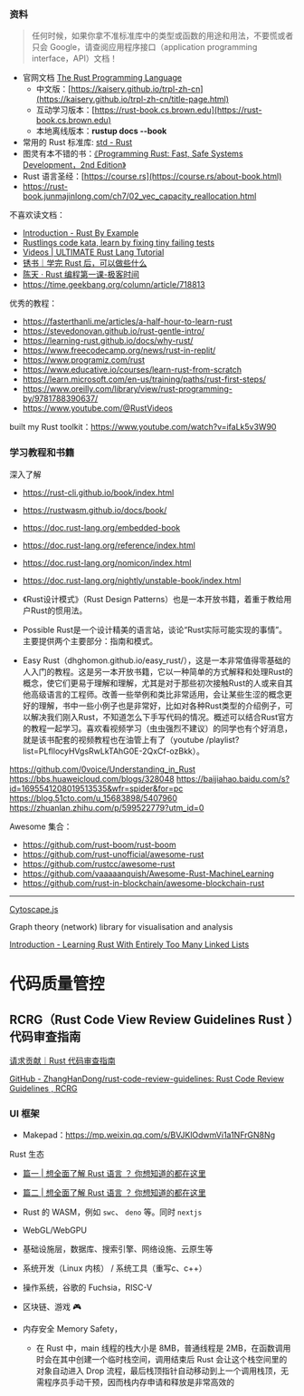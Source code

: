 ### 资料

> 任何时候，如果你拿不准标准库中的类型或函数的用途和用法，不要慌或者只会 Google，请查阅应用程序接口（application programming interface，API）文档！

- 官网文档 [The Rust Programming Language](https://doc.rust-lang.org/stable/book/title-page.html)
    - 中文版：[https://kaisery.github.io/trpl-zh-cn](https://kaisery.github.io/trpl-zh-cn/title-page.html)
    - 互动学习版本：[https://rust-book.cs.brown.edu](https://rust-book.cs.brown.edu)
    - 本地离线版本：**rustup docs --book**
- 常用的 Rust 标准库: [std - Rust](https://doc.rust-lang.org/std/) 
- 图灵有本不错的书：[《Programming Rust: Fast, Safe Systems Development，2nd Edition》](https://www.oreilly.com/library/view/programming-rust-2nd/9781492052586/)
- Rust 语言圣经：[https://course.rs](https://course.rs/about-book.html)
- https://rust-book.junmajinlong.com/ch7/02_vec_capacity_reallocation.html

不喜欢读文档：

- [Introduction - Rust By Example](https://doc.rust-lang.org/rust-by-example/)
- [Rustlings code kata, learn by fixing tiny failing tests](https://github.com/rust-lang/rustlings)
- [Videos | ULTIMATE Rust Lang Tutorial](https://www.youtube.com/watch?v=784JWR4oxOI)
- [锈书｜学完 Rust 后，可以做些什么](https://rusty.course.rs/)
- [陈天 · Rust 编程第一课-极客时间](https://time.geekbang.org/column/intro/100085301)
- https://time.geekbang.org/column/article/718813

优秀的教程：

- https://fasterthanli.me/articles/a-half-hour-to-learn-rust
- https://stevedonovan.github.io/rust-gentle-intro/
- https://learning-rust.github.io/docs/why-rust/
- https://www.freecodecamp.org/news/rust-in-replit/
- https://www.programiz.com/rust
- https://www.educative.io/courses/learn-rust-from-scratch
- https://learn.microsoft.com/en-us/training/paths/rust-first-steps/
- https://www.oreilly.com/library/view/rust-programming-by/9781788390637/
- https://www.youtube.com/@RustVideos

built my Rust toolkit：https://www.youtube.com/watch?v=ifaLk5v3W90

### 学习教程和书籍

深入了解
- https://rust-cli.github.io/book/index.html
- https://rustwasm.github.io/docs/book/
- https://doc.rust-lang.org/embedded-book
- https://doc.rust-lang.org/reference/index.html
- https://doc.rust-lang.org/nomicon/index.html
- https://doc.rust-lang.org/nightly/unstable-book/index.html

- 《Rust设计模式》（Rust Design Patterns）也是一本开放书籍，着重于教给用户Rust的惯用法。
- Possible Rust是一个设计精美的语言站，谈论“Rust实际可能实现的事情”。主要提供两个主要部分：指南和模式。
- Easy Rust（dhghomon.github.io/easy_rust/），这是一本非常值得零基础的人入门的教程。这是另一本开放书籍，它以一种简单的方式解释和处理Rust的概念，使它们更易于理解和理解，尤其是对于那些初次接触Rust的人或来自其他高级语言的工程师。改善一些举例和类比非常适用，会让某些生涩的概念更好的理解，书中一些小例子也是非常好，比如对各种Rust类型的介绍例子，可以解决我们刚入Rust，不知道怎么下手写代码的情况。概述可以结合Rust官方的教程一起学习。喜欢看视频学习（虫虫强烈不建议）的同学也有个好消息，就是该书配套的视频教程也在油管上有了（youtube /playlist?list=PLfllocyHVgsRwLkTAhG0E-2QxCf-ozBkk）。

https://github.com/0voice/Understanding_in_Rust
https://bbs.huaweicloud.com/blogs/328048
https://baijiahao.baidu.com/s?id=1695541208019513535&wfr=spider&for=pc
https://blog.51cto.com/u_15683898/5407960
https://zhuanlan.zhihu.com/p/599522779?utm_id=0

Awesome 集合：
- https://github.com/rust-boom/rust-boom
- https://github.com/rust-unofficial/awesome-rust
- https://github.com/rustcc/awesome-rust
- https://github.com/vaaaaanquish/Awesome-Rust-MachineLearning
- https://github.com/rust-in-blockchain/awesome-blockchain-rust

---

[Cytoscape.js](https://js.cytoscape.org/)

Graph theory (network) library for visualisation and analysis

[Introduction - Learning Rust With Entirely Too Many Linked Lists](https://rust-unofficial.github.io/too-many-lists/index.html)

# 代码质量管控

## RCRG（Rust Code View Review Guidelines Rust ）代码审查指南

[请求贡献｜Rust 代码审查指南](https://mp.weixin.qq.com/s/u0fmDYGbMDLfZaIOwSjPmw)

[GitHub - ZhangHanDong/rust-code-review-guidelines: Rust Code Review Guidelines , RCRG](https://github.com/ZhangHanDong/rust-code-review-guidelines)

### UI 框架

- Makepad：https://mp.weixin.qq.com/s/BVJKlOdwmVi1a1NFrGN8Ng


Rust 生态
- [篇一 | 想全面了解 Rust 语言 ？ 你想知道的都在这里](https://mp.weixin.qq.com/s/F_38SD34nDl7cZYJqZFNww)
- [篇二 | 想全面了解 Rust 语言 ？ 你想知道的都在这里](https://mp.weixin.qq.com/s/YfoGpDtkF779hS3nDr9s8w)

- Rust 的 WASM，例如 `swc`、 `deno` 等。同时 `nextjs`
- WebGL/WebGPU
- 基础设施层，数据库、搜索引擎、网络设施、云原生等
- 系统开发（Linux 内核） / 系统工具（重写c、c++）
- 操作系统，谷歌的 Fuchsia，RISC-V
- 区块链、游戏 🎮


- 内存安全 Memory Safety，
    - 在 Rust 中，main 线程的栈大小是 8MB，普通线程是 2MB，在函数调用时会在其中创建一个临时栈空间，调用结束后 Rust 会让这个栈空间里的对象自动进入 Drop 流程，最后栈顶指针自动移动到上一个调用栈顶，无需程序员手动干预，因而栈内存申请和释放是非常高效的